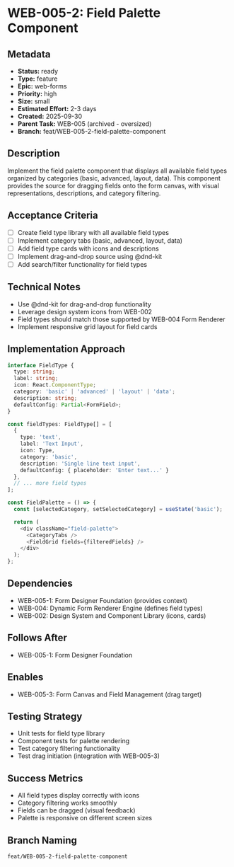 # WEB-005-2: Field Palette Component

## Metadata
- **Status:** ready
- **Type:** feature
- **Epic:** web-forms
- **Priority:** high
- **Size:** small
- **Estimated Effort:** 2-3 days
- **Created:** 2025-09-30
- **Parent Task:** WEB-005 (archived - oversized)
- **Branch:** feat/WEB-005-2-field-palette-component

## Description
Implement the field palette component that displays all available field types organized by categories (basic, advanced, layout, data). This component provides the source for dragging fields onto the form canvas, with visual representations, descriptions, and category filtering.

## Acceptance Criteria
- [ ] Create field type library with all available field types
- [ ] Implement category tabs (basic, advanced, layout, data)
- [ ] Add field type cards with icons and descriptions
- [ ] Implement drag-and-drop source using @dnd-kit
- [ ] Add search/filter functionality for field types

## Technical Notes
- Use @dnd-kit for drag-and-drop functionality
- Leverage design system icons from WEB-002
- Field types should match those supported by WEB-004 Form Renderer
- Implement responsive grid layout for field cards

## Implementation Approach
```typescript
interface FieldType {
  type: string;
  label: string;
  icon: React.ComponentType;
  category: 'basic' | 'advanced' | 'layout' | 'data';
  description: string;
  defaultConfig: Partial<FormField>;
}

const fieldTypes: FieldType[] = [
  {
    type: 'text',
    label: 'Text Input',
    icon: Type,
    category: 'basic',
    description: 'Single line text input',
    defaultConfig: { placeholder: 'Enter text...' }
  },
  // ... more field types
];

const FieldPalette = () => {
  const [selectedCategory, setSelectedCategory] = useState('basic');

  return (
    <div className="field-palette">
      <CategoryTabs />
      <FieldGrid fields={filteredFields} />
    </div>
  );
};
```

## Dependencies
- WEB-005-1: Form Designer Foundation (provides context)
- WEB-004: Dynamic Form Renderer Engine (defines field types)
- WEB-002: Design System and Component Library (icons, cards)

## Follows After
- WEB-005-1: Form Designer Foundation

## Enables
- WEB-005-3: Form Canvas and Field Management (drag target)

## Testing Strategy
- Unit tests for field type library
- Component tests for palette rendering
- Test category filtering functionality
- Test drag initiation (integration with WEB-005-3)

## Success Metrics
- All field types display correctly with icons
- Category filtering works smoothly
- Fields can be dragged (visual feedback)
- Palette is responsive on different screen sizes

## Branch Naming
`feat/WEB-005-2-field-palette-component`